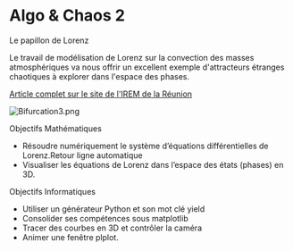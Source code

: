 # Algo & Chaos 2

Le papillon de Lorenz

Le travail de modélisation de Lorenz sur la convection des masses atmosphériques va nous offrir un excellent exemple d'attracteurs étranges chaotiques à explorer dans l'espace des phases.

[Article complet sur le site de l'IREM de la Réunion](https://irem.univ-reunion.fr/spip.php?article1126&var_mode=calcul)

![Bifurcation3.png](./docs/Bifurcation3.png?raw=true "Bifurcation3.png")

Objectifs Mathématiques
- Résoudre numériquement le système d’équations différentielles de Lorenz.Retour ligne automatique
- Visualiser les équations de Lorenz dans l’espace des états (phases) en 3D.

Objectifs Informatiques
- Utiliser un générateur Python et son mot clé yield
- Consolider ses compétences sous matplotlib
- Tracer des courbes en 3D et contrôler la caméra
- Animer une fenêtre plplot.
